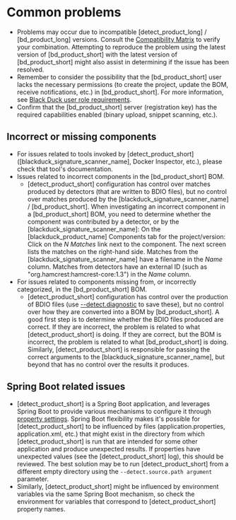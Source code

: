 # Common problems

- Problems may occur due to incompatible [detect_product_long] / [bd_product_long] versions. Consult the [Compatibility Matrix](https://documentation.blackduck.com/bundle/blackduck-compatibility/page/topics/Black-Duck-Release-Compatibility.html) to verify your combination. Attempting to reproduce the problem using the latest version of [bd_product_short] with the latest version of [bd_product_short] might also assist in determining if the issue has been resolved.
- Remember to consider the possibility that the [bd_product_short] user lacks the necessary permissions (to create the project, update the BOM, receive notifications, etc.) in [bd_product_short]. For more information, see [Black Duck user role requirements](../gettingstarted/usersandroles.md).
- Confirm that the [bd_product_short] server (registration key) has the required capabilities enabled (binary upload, snippet scanning, etc.).

## Incorrect or missing components

- For issues related to tools invoked by [detect_product_short] ([blackduck_signature_scanner_name], Docker Inspector, etc.), please check that tool's documentation.
- Issues related to incorrect components in the [bd_product_short] BOM.    
	- [detect_product_short] configuration has control over matches produced by detectors (that are written to BDIO files), but no control over matches produced by the [blackduck_signature_scanner_name] / [bd_product_short]. When investigating an incorrect component in a [bd_product_short] BOM, you need to determine whether the component was contributed by a detector, or by the [blackduck_signature_scanner_name]: On the [blackduck_product_name] Components tab for the project/version: Click on the *N Matches* link next to the component. The next screen lists the matches on the right-hand side. Matches from the [blackduck_signature_scanner_name] have a filename in the *Name* column. Matches from detectors have an external ID (such as "org.hamcrest:hamcrest-core:1.3") in the *Name* column.
- For issues related to components missing from, or incorrectly categorized, in the [bd_product_short] BOM.    
	- [detect_product_short] configuration has control over the production of BDIO files (use [--detect.diagnostic](../properties/configuration/debug.md#diagnostic-mode) to save these), but no control over how they are converted into a BOM by [bd_product_short]. A good first step is to determine whether the BDIO files produced are correct. If they are incorrect, the problem is related to what [detect_product_short] is doing. If they are correct, but the BOM is incorrect, the problem is related to what [bd_product_short] is doing. Similarly, [detect_product_short] is responsible for passing the correct arguments to the [blackduck_signature_scanner_name], but beyond that has no control over the results it produces.

## Spring Boot related issues

- [detect_product_short] is a Spring Boot application, and leverages Spring Boot to provide various mechanisms to configure it through [property settings](https://docs.spring.io/spring-boot/docs/current/reference/html/boot-features-external-config.html). Spring Boot flexibility makes it's possible for [detect_product_short] to be influenced by files (application.properties, application.xml, etc.) that might exist in the directory from which [detect_product_short] is run that are intended for some other application and produce unexpected results. If properties have unexpected values (see the [detect_product_short] log), this should be reviewed. The best solution may be to run [detect_product_short] from a different empty directory using the `--detect.source.path argument` parameter.
- Similarly, [detect_product_short] might be influenced by environment variables via the same Spring Boot mechanism, so check the environment for variables that correspond to [detect_product_short] property names.


